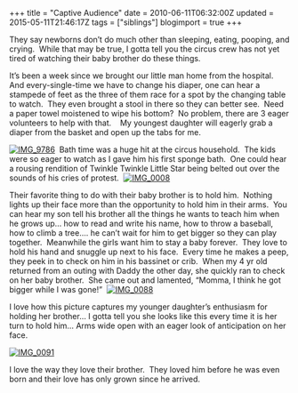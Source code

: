 +++
title = "Captive Audience"
date = 2010-06-11T06:32:00Z
updated = 2015-05-11T21:46:17Z
tags = ["siblings"]
blogimport = true 
+++

They say newborns don’t do much other than sleeping, eating, pooping, and crying.&#160; While that may be true, I gotta tell you the circus crew has not yet tired of watching their baby brother do these things.&#160; 

It’s been a week since we brought our little man home from the hospital.&#160; And every-single-time we have to change his diaper, one can hear a stampede of feet as the three of them race for a spot by the changing table to watch.&#160; They even brought a stool in there so they can better see.&#160; Need a paper towel moistened to wipe his bottom?&#160; No problem, there are 3 eager volunteers to help with that.&#160;&#160;&#160; My youngest daughter will eagerly grab a diaper from the basket and open up the tabs for me.&#160; 

[![IMG_9786](https://latc.s3.amazonaws.com/wp-content/uploads/2010/06/IMG_9786.jpg "IMG_9786")](https://latc.s3.amazonaws.com/wp-content/uploads/2010/06/IMG_9786.jpg)&#160; Bath time was a huge hit at the circus household.&#160; The kids were so eager to watch as I gave him his first sponge bath.&#160; One could hear a rousing rendition of Twinkle Twinkle Little Star being belted out over the sounds of his cries of protest.&#160; [![IMG_0008](https://latc.s3.amazonaws.com/wp-content/uploads/2010/06/IMG_0008.jpg "IMG_0008")](https://latc.s3.amazonaws.com/wp-content/uploads/2010/06/IMG_0008.jpg) 

Their favorite thing to do with their baby brother is to hold him.&#160; Nothing lights up their face more than the opportunity to hold him in their arms.&#160; You can hear my son tell his brother all the things he wants to teach him when he grows up… how to read and write his name, how to throw a baseball, how to climb a tree…. he can’t wait for him to get bigger so they can play together.&#160; Meanwhile the girls want him to stay a baby forever.&#160; They love to hold his hand and snuggle up next to his face.&#160; Every time he makes a peep, they peek in to check on him in his bassinet or crib.&#160; When my 4 yr old returned from an outing with Daddy the other day, she quickly ran to check on her baby brother.&#160; She came out and lamented, “Momma, I think he got bigger while I was gone!”&#160; [![IMG_0088](https://latc.s3.amazonaws.com/wp-content/uploads/2010/06/IMG_0088.jpg "IMG_0088")](https://latc.s3.amazonaws.com/wp-content/uploads/2010/06/IMG_0088.jpg)&#160; 

I love how this picture captures my younger daughter’s enthusiasm for holding her brother… I gotta tell you she looks like this every time it is her turn to hold him… Arms wide open with an eager look of anticipation on her face. 

[![IMG_0091](https://latc.s3.amazonaws.com/wp-content/uploads/2010/06/IMG_0091.jpg "IMG_0091")](https://latc.s3.amazonaws.com/wp-content/uploads/2010/06/IMG_0091.jpg)

I love the way they love their brother.&#160; They loved him before he was even born and their love has only grown since he arrived.
